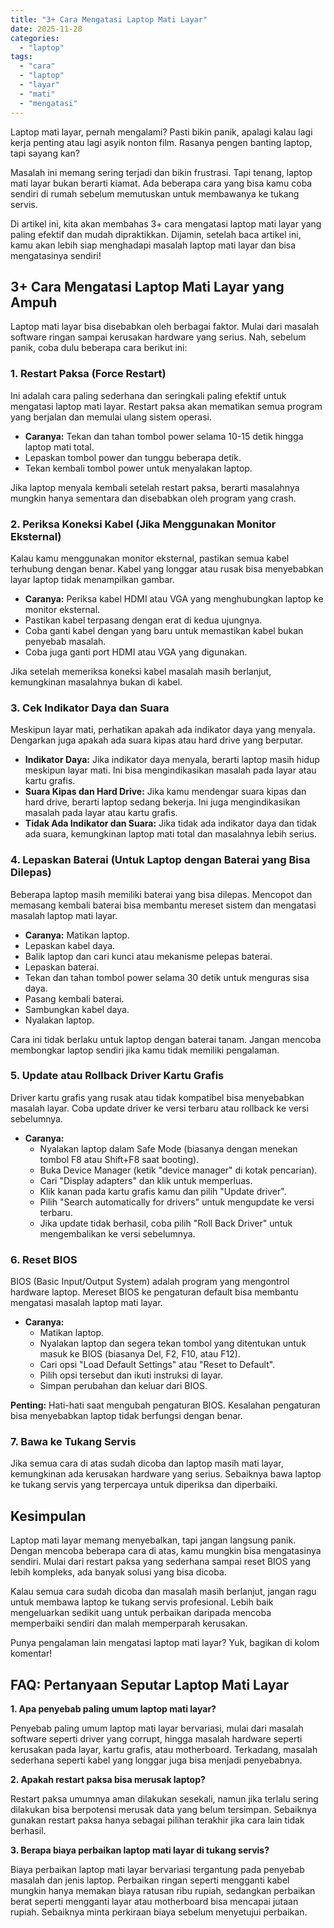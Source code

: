 ```yaml
---
title: "3+ Cara Mengatasi Laptop Mati Layar"
date: 2025-11-28
categories: 
  - "laptop"
tags: 
  - "cara"
  - "laptop"
  - "layar"
  - "mati"
  - "mengatasi"
---
```


Laptop mati layar, pernah mengalami? Pasti bikin panik, apalagi kalau lagi kerja penting atau lagi asyik nonton film. Rasanya pengen banting laptop, tapi sayang kan?

Masalah ini memang sering terjadi dan bikin frustrasi. Tapi tenang, laptop mati layar bukan berarti kiamat. Ada beberapa cara yang bisa kamu coba sendiri di rumah sebelum memutuskan untuk membawanya ke tukang servis.

Di artikel ini, kita akan membahas 3+ cara mengatasi laptop mati layar yang paling efektif dan mudah dipraktikkan. Dijamin, setelah baca artikel ini, kamu akan lebih siap menghadapi masalah laptop mati layar dan bisa mengatasinya sendiri!

## 3+ Cara Mengatasi Laptop Mati Layar yang Ampuh

Laptop mati layar bisa disebabkan oleh berbagai faktor. Mulai dari masalah software ringan sampai kerusakan hardware yang serius. Nah, sebelum panik, coba dulu beberapa cara berikut ini:

### 1\. Restart Paksa (Force Restart)

Ini adalah cara paling sederhana dan seringkali paling efektif untuk mengatasi laptop mati layar. Restart paksa akan mematikan semua program yang berjalan dan memulai ulang sistem operasi.

- **Caranya:** Tekan dan tahan tombol power selama 10-15 detik hingga laptop mati total.
- Lepaskan tombol power dan tunggu beberapa detik.
- Tekan kembali tombol power untuk menyalakan laptop.

Jika laptop menyala kembali setelah restart paksa, berarti masalahnya mungkin hanya sementara dan disebabkan oleh program yang crash.

### 2\. Periksa Koneksi Kabel (Jika Menggunakan Monitor Eksternal)

Kalau kamu menggunakan monitor eksternal, pastikan semua kabel terhubung dengan benar. Kabel yang longgar atau rusak bisa menyebabkan layar laptop tidak menampilkan gambar.

- **Caranya:** Periksa kabel HDMI atau VGA yang menghubungkan laptop ke monitor eksternal.
- Pastikan kabel terpasang dengan erat di kedua ujungnya.
- Coba ganti kabel dengan yang baru untuk memastikan kabel bukan penyebab masalah.
- Coba juga ganti port HDMI atau VGA yang digunakan.

Jika setelah memeriksa koneksi kabel masalah masih berlanjut, kemungkinan masalahnya bukan di kabel.

### 3\. Cek Indikator Daya dan Suara

Meskipun layar mati, perhatikan apakah ada indikator daya yang menyala. Dengarkan juga apakah ada suara kipas atau hard drive yang berputar.

- **Indikator Daya:** Jika indikator daya menyala, berarti laptop masih hidup meskipun layar mati. Ini bisa mengindikasikan masalah pada layar atau kartu grafis.
- **Suara Kipas dan Hard Drive:** Jika kamu mendengar suara kipas dan hard drive, berarti laptop sedang bekerja. Ini juga mengindikasikan masalah pada layar atau kartu grafis.
- **Tidak Ada Indikator dan Suara:** Jika tidak ada indikator daya dan tidak ada suara, kemungkinan laptop mati total dan masalahnya lebih serius.

### 4\. Lepaskan Baterai (Untuk Laptop dengan Baterai yang Bisa Dilepas)

Beberapa laptop masih memiliki baterai yang bisa dilepas. Mencopot dan memasang kembali baterai bisa membantu mereset sistem dan mengatasi masalah laptop mati layar.

- **Caranya:** Matikan laptop.
- Lepaskan kabel daya.
- Balik laptop dan cari kunci atau mekanisme pelepas baterai.
- Lepaskan baterai.
- Tekan dan tahan tombol power selama 30 detik untuk menguras sisa daya.
- Pasang kembali baterai.
- Sambungkan kabel daya.
- Nyalakan laptop.

Cara ini tidak berlaku untuk laptop dengan baterai tanam. Jangan mencoba membongkar laptop sendiri jika kamu tidak memiliki pengalaman.

### 5\. Update atau Rollback Driver Kartu Grafis

Driver kartu grafis yang rusak atau tidak kompatibel bisa menyebabkan masalah layar. Coba update driver ke versi terbaru atau rollback ke versi sebelumnya.

- **Caranya:**
    - Nyalakan laptop dalam Safe Mode (biasanya dengan menekan tombol F8 atau Shift+F8 saat booting).
    - Buka Device Manager (ketik "device manager" di kotak pencarian).
    - Cari "Display adapters" dan klik untuk memperluas.
    - Klik kanan pada kartu grafis kamu dan pilih "Update driver".
    - Pilih "Search automatically for drivers" untuk mengupdate ke versi terbaru.
    - Jika update tidak berhasil, coba pilih "Roll Back Driver" untuk mengembalikan ke versi sebelumnya.

### 6\. Reset BIOS

BIOS (Basic Input/Output System) adalah program yang mengontrol hardware laptop. Mereset BIOS ke pengaturan default bisa membantu mengatasi masalah laptop mati layar.

- **Caranya:**
    - Matikan laptop.
    - Nyalakan laptop dan segera tekan tombol yang ditentukan untuk masuk ke BIOS (biasanya Del, F2, F10, atau F12).
    - Cari opsi "Load Default Settings" atau "Reset to Default".
    - Pilih opsi tersebut dan ikuti instruksi di layar.
    - Simpan perubahan dan keluar dari BIOS.

**Penting:** Hati-hati saat mengubah pengaturan BIOS. Kesalahan pengaturan bisa menyebabkan laptop tidak berfungsi dengan benar.

### 7\. Bawa ke Tukang Servis

Jika semua cara di atas sudah dicoba dan laptop masih mati layar, kemungkinan ada kerusakan hardware yang serius. Sebaiknya bawa laptop ke tukang servis yang terpercaya untuk diperiksa dan diperbaiki.

## Kesimpulan

Laptop mati layar memang menyebalkan, tapi jangan langsung panik. Dengan mencoba beberapa cara di atas, kamu mungkin bisa mengatasinya sendiri. Mulai dari restart paksa yang sederhana sampai reset BIOS yang lebih kompleks, ada banyak solusi yang bisa dicoba.

Kalau semua cara sudah dicoba dan masalah masih berlanjut, jangan ragu untuk membawa laptop ke tukang servis profesional. Lebih baik mengeluarkan sedikit uang untuk perbaikan daripada mencoba memperbaiki sendiri dan malah memperparah kerusakan.

Punya pengalaman lain mengatasi laptop mati layar? Yuk, bagikan di kolom komentar!

## FAQ: Pertanyaan Seputar Laptop Mati Layar

**1\. Apa penyebab paling umum laptop mati layar?**

Penyebab paling umum laptop mati layar bervariasi, mulai dari masalah software seperti driver yang corrupt, hingga masalah hardware seperti kerusakan pada layar, kartu grafis, atau motherboard. Terkadang, masalah sederhana seperti kabel yang longgar juga bisa menjadi penyebabnya.

**2\. Apakah restart paksa bisa merusak laptop?**

Restart paksa umumnya aman dilakukan sesekali, namun jika terlalu sering dilakukan bisa berpotensi merusak data yang belum tersimpan. Sebaiknya gunakan restart paksa hanya sebagai pilihan terakhir jika cara lain tidak berhasil.

**3\. Berapa biaya perbaikan laptop mati layar di tukang servis?**

Biaya perbaikan laptop mati layar bervariasi tergantung pada penyebab masalah dan jenis laptop. Perbaikan ringan seperti mengganti kabel mungkin hanya memakan biaya ratusan ribu rupiah, sedangkan perbaikan berat seperti mengganti layar atau motherboard bisa mencapai jutaan rupiah. Sebaiknya minta perkiraan biaya sebelum menyetujui perbaikan.
